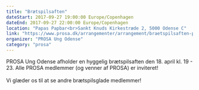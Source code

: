 ```yaml
---
title: "Brætspilsaften"
dateStart: 2017-09-27 19:00:00 Europe/Copenhagen
dateEnd: 2017-09-27 22:00:00 Europe/Copenhagen
location: "Papas Papbar<br>Sankt Knuds Kirkestræde 2, 5000 Odense C"
link: "https://www.prosa.dk/arrangementer/arrangement/braetspilsaften-prosa-ung-odense/"
organizer: "PROSA Ung Odense"
category: "prosa"
---
```

PROSA Ung Odense afholder en hyggelig brætspilsaften den 18. april kl. 19 - 23. Alle PROSA medlemmer (og venner af PROSA) er inviteret!<br><br>
Vi glæder os til at se andre brætspilsglade medlemmer!
